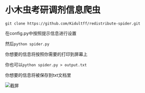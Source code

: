 # 小木虫考研调剂信息爬虫

`git clone https://github.com/Kidultff/redistribute-spider.git`

在config.py中按照提示信息进行设置

然后`python spider.py`

你想要的信息将按照你需要的打印到屏幕上

你也可以`python spider.py > output.txt`

你想要的信息将被保存到txt文档里

![截屏](https://www.mmuaa.com/wp-content/uploads/image/20200331/1585639857878391.png "截屏")
